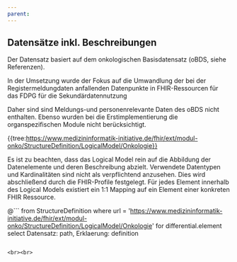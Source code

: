 ```yaml
---
parent: 
---
```


## Datensätze inkl. Beschreibungen

Der Datensatz basiert auf dem onkologischen Basisdatensatz (oBDS, siehe Referenzen). 


In der Umsetzung wurde der Fokus auf die Umwandlung der bei der Registermeldungdaten anfallenden Datenpunkte 
in FHIR-Ressourcen für das FDPG für die Sekundärdatennutzung 

Daher sind sind Meldungs-und personenrelevante Daten des oBDS nicht enthalten. Ebenso wurden bei die Erstimplementierung die organspezifischen Module nicht berücksichtigt. 

{{tree:https://www.medizininformatik-initiative.de/fhir/ext/modul-onko/StructureDefinition/LogicalModel/Onkologie}} 

Es ist zu beachten, dass das Logical Model rein auf die Abbildung der Datenelemente und deren Beschreibung abzielt. Verwendete Datentypen und Kardinalitäten sind nicht als verpflichtend anzusehen. Dies wird abschließend durch die FHIR-Profile festgelegt. Für jedes Element innerhalb des Logical Models existiert ein 1:1 Mapping auf ein Element einer konkreten FHIR Ressource.

@```
from StructureDefinition 
where url = 'https://www.medizininformatik-initiative.de/fhir/ext/modul-onko/StructureDefinition/LogicalModel/Onkologie'
    for differential.element
    select
        Datensatz: path, 
        Erklaerung: definition 
```
 
<br><br>